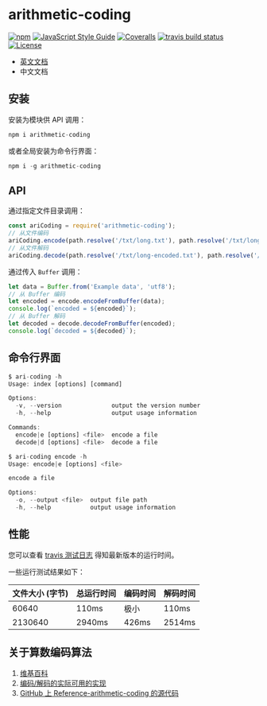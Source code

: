 # arithmetic-coding

<a href="https://www.npmjs.com/package/arithmetic-coding"><img src="https://img.shields.io/npm/v/arithmetic-coding.svg?style=flat-square" alt="npm"></a>
<a href="https://standardjs.com"><img src="https://img.shields.io/badge/code_style-standard-brightgreen.svg?style=flat-square" alt="JavaScript Style Guide"></a>
<a href="https://coveralls.io/github/upupming/arithmetic-coding?branch=master"><img src="https://img.shields.io/coveralls/github/upupming/arithmetic-coding.svg?style=flat-square" alt="Coveralls"></a>
<a href="https://travis-ci.com/upupming/arithmetic-coding/builds"><img src="https://img.shields.io/travis/com/upupming/arithmetic-coding.svg?style=popout-square" alt="travis build status"></a>
<a href="https://github.com/upupming/arithmetic-coding/blob/master/LICENSE"><img src="https://img.shields.io/github/license/mashape/apistatus.svg?style=popout-square" alt="License"></a>

- [英文文档](./README.md)
- 中文文档

## 安装

安装为模块供 API 调用：

```js
npm i arithmetic-coding
```

或者全局安装为命令行界面：

```js
npm i -g arithmetic-coding
```

## API

通过指定文件目录调用：

```js
const ariCoding = require('arithmetic-coding');
// 从文件编码
ariCoding.encode(path.resolve('/txt/long.txt'), path.resolve('/txt/long-encoded.txt'));
// 从文件解码
ariCoding.decode(path.resolve('/txt/long-encoded.txt'), path.resolve('/txt/long-decoded.txt'));
```

通过传入 `Buffer` 调用：

```js
let data = Buffer.from('Example data', 'utf8');
// 从 Buffer 编码
let encoded = encode.encodeFromBuffer(data);
console.log(`encoded = ${encoded}`);
// 从 Buffer 解码
let decoded = decode.decodeFromBuffer(encoded);
console.log(`decoded = ${decoded}`);
```

## 命令行界面

```js
$ ari-coding -h
Usage: index [options] [command]

Options:
  -v, --version              output the version number
  -h, --help                 output usage information

Commands:
  encode|e [options] <file>  encode a file
  decode|d [options] <file>  decode a file

$ ari-coding encode -h
Usage: encode|e [options] <file>

encode a file

Options:
  -o, --output <file>  output file path
  -h, --help           output usage information
```

## 性能

您可以查看 [travis 测试日志](https://travis-ci.com/upupming/arithmetic-coding) 得知最新版本的运行时间。

一些运行测试结果如下：

| 文件大小 (字节) | 总运行时间 | 编码时间 | 解码时间 |
| --------------- | ---------- | -------- | -------- |
| 60640           | 110ms      | 极小     | 110ms    |
| 2130640         | 2940ms     | 426ms    | 2514ms   |

## 关于算数编码算法

1. [维基百科](https://en.wikipedia.org/wiki/Arithmetic_coding)
2. [编码/解码的实际可用的实现](http://www.drdobbs.com/cpp/data-compression-with-arithmetic-encodin/240169251)
3. [GitHub 上 Reference-arithmetic-coding 的源代码](https://github.com/nayuki/Reference-arithmetic-coding)